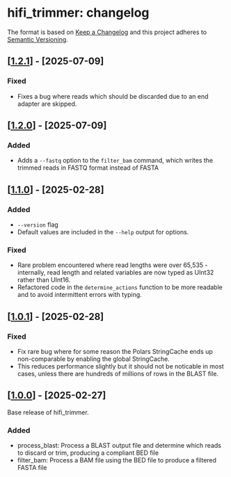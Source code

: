 # hifi_trimmer: changelog

The format is based on [Keep a Changelog](https://keepachangelog.com/en/1.0.0/)
and this project adheres to [Semantic Versioning](https://semver.org/spec/v2.0.0.html).

## [[1.2.1](https://github.com/sanger-tol/hifi-trimmer/releases/tag/v1.2.1)] - [2025-07-09]

### Fixed
- Fixes a bug where reads which should be discarded due to an end adapter are skipped.

## [[1.2.0](https://github.com/sanger-tol/hifi-trimmer/releases/tag/v1.2.0)] - [2025-07-09]

### Added
- Adds a `--fastq` option to the `filter_bam` command, which writes the trimmed reads in FASTQ format instead of FASTA

## [[1.1.0](https://github.com/sanger-tol/hifi-trimmer/releases/tag/v1.1.0)] - [2025-02-28]

### Added
- `--version` flag
- Default values are included in the `--help` output for options.

### Fixed
- Rare problem encountered where read lengths were over 65,535 - internally, read length and related variables are now typed as UInt32 rather than UInt16.
- Refactored code in the `determine_actions` function to be more readable and to avoid intermittent errors with typing.

## [[1.0.1](https://github.com/sanger-tol/hifi-trimmer/releases/tag/v1.0.1)] - [2025-02-28]

### Fixed
- Fix rare bug where for some reason the Polars StringCache ends up non-comparable by enabling the global StringCache.
- This reduces performance slightly but it should not be noticable in most cases, unless there are hundreds of millions of rows in the BLAST file.

## [[1.0.0](https://github.com/sanger-tol/hifi-trimmer/releases/tag/v1.0.0)] - [2025-02-27]

Base release of hifi_trimmer.

### Added
- process_blast: Process a BLAST output file and determine which reads to discard or trim, producing a compliant BED file
- filter_bam: Process a BAM file using the BED file to produce a filtered FASTA file
